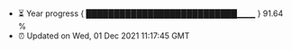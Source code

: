 - ⏳ Year progress { ███████████████████████████▁▁▁ } 91.64 %
- ⏰ Updated on Wed, 01 Dec 2021 11:17:45 GMT


